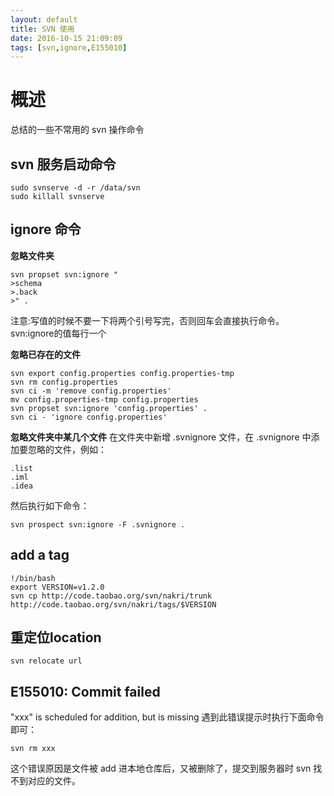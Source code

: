```yaml
---
layout: default
title: SVN 使用
date: 2016-10-15 21:09:09
tags: [svn,ignore,E155010]
---
```


# 概述
总结的一些不常用的 svn 操作命令

## svn 服务启动命令
```
sudo svnserve -d -r /data/svn
sudo killall svnserve
```
## ignore 命令
**忽略文件夹**
```
svn propset svn:ignore "
>schema
>.back
>" .
```
注意:写值的时候不要一下将两个引号写完，否则回车会直接执行命令。
svn:ignore的值每行一个

**忽略已存在的文件**
```
svn export config.properties config.properties-tmp
svn rm config.properties
svn ci -m 'remove config.properties'
mv config.properties-tmp config.properties
svn propset svn:ignore 'config.properties' .
svn ci - 'ignore config.properties'
```
**忽略文件夹中某几个文件**
在文件夹中新增 .svnignore 文件，在 .svnignore 中添加要忽略的文件，例如：
```
.list
.iml
.idea
```
然后执行如下命令：
```
svn prospect svn:ignore -F .svnignore .
```
## add a tag
```
!/bin/bash
export VERSION=v1.2.0
svn cp http://code.taobao.org/svn/nakri/trunk http://code.taobao.org/svn/nakri/tags/$VERSION
```
## 重定位location
```
svn relocate url
```
## E155010: Commit failed
"xxx" is scheduled for addition, but is missing 遇到此错误提示时执行下面命令即可：
```
svn rm xxx
```
这个错误原因是文件被 add 进本地仓库后，又被删除了，提交到服务器时 svn 找不到对应的文件。
